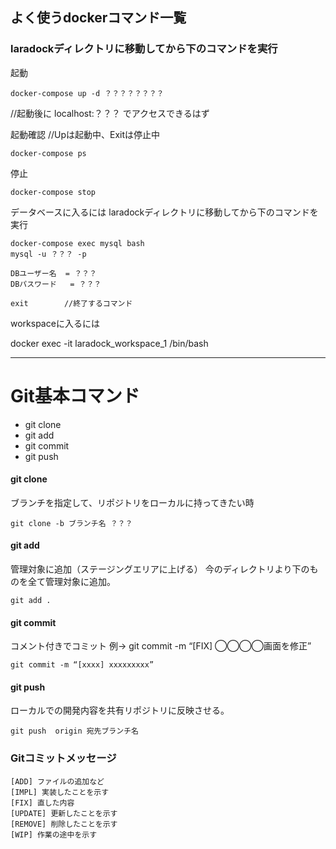 ## よく使うdockerコマンド一覧

### laradockディレクトリに移動してから下のコマンドを実行 


起動   

    docker-compose up -d ？？？？？？？？

//起動後に localhost:？？？ でアクセスできるはず

起動確認   //Upは起動中、Exitは停止中

    docker-compose ps

停止

    docker-compose stop


データベースに入るには laradockディレクトリに移動してから下のコマンドを実行

    docker-compose exec mysql bash
    mysql -u ？？？ -p

    DBユーザー名  = ？？？
    DBパスワード   = ？？？

    exit        //終了するコマンド

workspaceに入るには

  docker exec -it  laradock_workspace_1 /bin/bash

***
# Git基本コマンド
* git clone
* git add
* git commit  
* git push

#### git clone  
ブランチを指定して、リポジトリをローカルに持ってきたい時

    git clone -b ブランチ名 ？？？

#### git add
管理対象に追加（ステージングエリアに上げる）
 今のディレクトリより下のものを全て管理対象に追加。

    git add .

#### git commit
コメント付きでコミット    例→ git commit -m “[FIX] ◯◯◯◯画面を修正”

    git commit -m “[xxxx] xxxxxxxxx”

#### git push
ローカルでの開発内容を共有リポジトリに反映させる。

    git push  origin 宛先ブランチ名


### Gitコミットメッセージ

    [ADD] ファイルの追加など
    [IMPL] 実装したことを示す
    [FIX] 直した内容
    [UPDATE] 更新したことを示す
    [REMOVE] 削除したことを示す
    [WIP] 作業の途中を示す